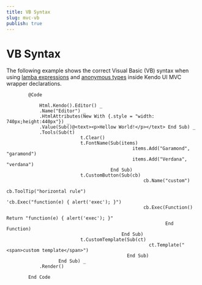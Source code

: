 ```yaml
---
title: VB Syntax
slug: mvc-vb
publish: true
---
```


# VB Syntax

The following example shows the correct Visual Basic (VB) syntax when using [lamba expressions](http://msdn.microsoft.com/en-us/library/bb531253.aspx) and
[anonymous types](http://msdn.microsoft.com/en-us/library/bb384767.aspx) inside Kendo UI MVC wrapper declarations.

			@Code
			
				Html.Kendo().Editor() _
				.Name("Editor") _
				.HtmlAttributes(New With {.style = "width: 740px;height:440px"}) _
				.Value(Sub()@<text><p>Hellow World!</p></text> End Sub) _
				.Tools(Sub(t)
							   t.Clear()
							   t.FontName(Sub(items)
												  items.Add("Garamond", "garamond")
												  items.Add("Verdana", "verdana")
										  End Sub)
							   t.CustomButton(Sub(cb)
													  cb.Name("custom")
													  cb.ToolTip("horizontal rule")
													  'cb.Exec("function(e) { alert('exec'); }")
													  cb.Exec(Function()
																	  Return "function(e) { alert('exec'); }"
															  End Function)
											  End Sub)
							   t.CustomTemplate(Sub(ct)
														ct.Template("<span>custom template</span>")
												End Sub)
					   End Sub) _
				.Render()
			
			End Code